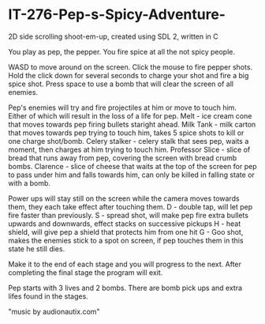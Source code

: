 # IT-276-Pep-s-Spicy-Adventure-

2D side scrolling shoot-em-up, created using SDL 2, written in C

You play as pep, the pepper. You fire spice at all the not spicy people.

WASD to move around on the screen.
Click the mouse to fire pepper shots. Hold the click down for several seconds to charge your shot and fire a big spice shot.
Press space to use a bomb that will clear the screen of all enemies.

Pep's enemies will try and fire projectiles at him or move to touch him. Either of which will result in the loss of a life for pep.
Melt - ice cream cone that moves towards pep firing bullets staright ahead.
Milk Tank - milk carton that moves towards pep trying to touch him, takes 5 spice shots to kill or one charge shot/bomb.
Celery stalker - celery stalk that sees pep, waits a moment, then charges at him trying to  touch him.
Professor Slice - slice of bread that runs away from pep, covering the screen with bread crumb bombs.
Clarence - slice of cheese that waits at the top of the screen for pep to pass under him and falls towards him, can only be killed in falling state or with a bomb.

Power ups will stay still on the screen while the camera moves towards them, they each take effect after touching them.
D - double tap, will let pep fire faster than previously.
S - spread shot, will make pep fire extra bullets upwards and downwards, effect stacks on successive pickups
H - heat shield, will give pep a shield that protects him from one hit
G - Goo shot, makes the enemies stick to a spot on screen, if pep touches them in this state he still dies.

Make it to the end of each stage and you will progress to the next.
After completing the final stage the program will exit.

Pep starts with 3 lives and 2 bombs.
There are bomb pick ups and extra lifes found in the stages.


"music by audionautix.com"


